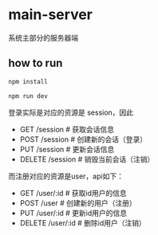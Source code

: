 # main-server
系统主部分的服务器端

## how to run
```bash
npm install

npm run dev
```

登录实际是对应的资源是 session，因此
- GET /session # 获取会话信息 
- POST /session # 创建新的会话（登录）
- PUT /session # 更新会话信息 
- DELETE /session # 销毁当前会话（注销） 

而注册对应的资源是user，api如下： 
- GET /user/:id # 获取id用户的信息 
- POST /user # 创建新的用户（注册） 
- PUT /user/:id # 更新id用户的信息 
- DELETE /user/:id # 删除id用户（注销）